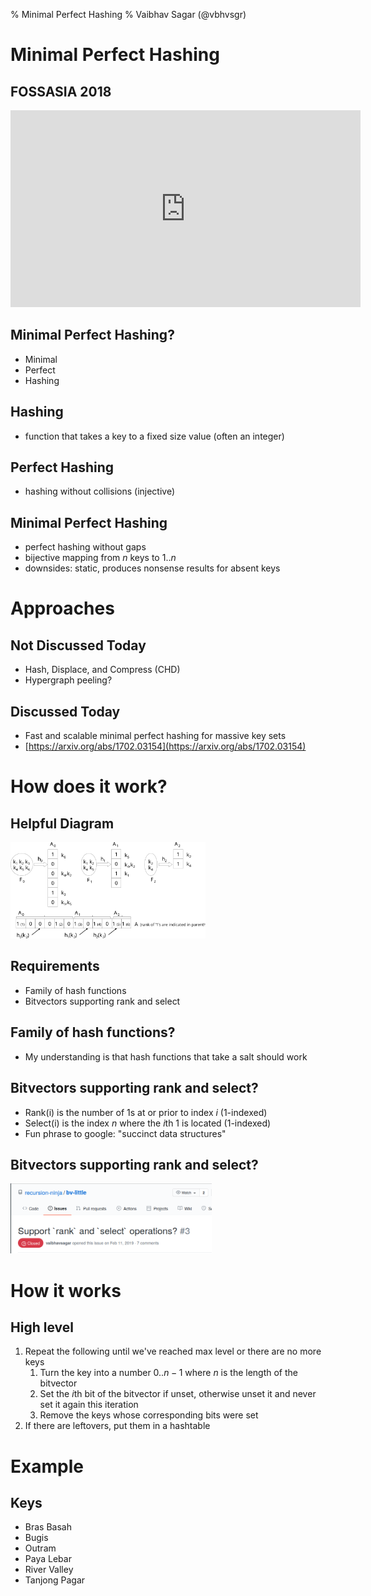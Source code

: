 % Minimal Perfect Hashing
% Vaibhav Sagar (@vbhvsgr)

# Minimal Perfect Hashing

## FOSSASIA 2018

<iframe width="560" height="315" src="https://www.youtube.com/embed/8Zu-EVjN24s" frameborder="0" allow="accelerometer; autoplay; clipboard-write; encrypted-media; gyroscope; picture-in-picture" allowfullscreen></iframe>

## Minimal Perfect Hashing?

- Minimal
- Perfect
- Hashing

## Hashing

- function that takes a key to a fixed size value (often an integer)

## Perfect Hashing

- hashing without collisions (injective)

## Minimal Perfect Hashing

- perfect hashing without gaps
- bijective mapping from $n$ keys to $1..n$
- downsides: static, produces nonsense results for absent keys

# Approaches

## Not Discussed Today

- Hash, Displace, and Compress (CHD)
- Hypergraph peeling?

## Discussed Today

- Fast and scalable minimal perfect hashing for massive key sets
- [https://arxiv.org/abs/1702.03154](https://arxiv.org/abs/1702.03154)

# How does it work?


## Helpful Diagram

<img src="images/cascading-collisionless-arrays.svg" style="height: 11em;">

## Requirements

- Family of hash functions
- Bitvectors supporting rank and select

## Family of hash functions?

- My understanding is that hash functions that take a salt should work

## Bitvectors supporting rank and select?

- Rank(i) is the number of $1$s at or prior to index $i$ (1-indexed)
- Select(i) is the index $n$ where the $i$th 1 is located (1-indexed)
- Fun phrase to google: "succinct data structures"

## Bitvectors supporting rank and select?

<img src="images/support-rank-select.png" style="height: 8em;">

# How it works

## High level

1. Repeat the following until we've reached max level or there are no more keys
    1. Turn the key into a number $0..n-1$ where $n$ is the length of the bitvector
    1. Set the $i$th bit of the bitvector if unset, otherwise unset it and never set it again this iteration
    1. Remove the keys whose corresponding bits were set
1. If there are leftovers, put them in a hashtable


# Example

## Keys

- Bras Basah
- Bugis
- Outram
- Paya Lebar
- River Valley
- Tanjong Pagar
